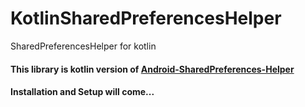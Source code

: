# KotlinSharedPreferencesHelper
SharedPreferencesHelper for kotlin

#### This library is kotlin version of [Android-SharedPreferences-Helper](https://github.com/viralypatel/Android-SharedPreferences-Helper)


#### Installation and Setup will come...

